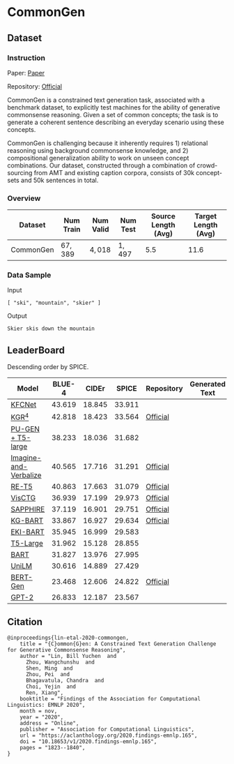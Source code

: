 # CommonGen

## Dataset

### Instruction

Paper: [Paper](https://arxiv.org/abs/1911.03705)

Repository: [Official](https://inklab.usc.edu/CommonGen/)

CommonGen is a constrained text generation task, associated with a benchmark dataset, to explicitly test machines for the ability of generative commonsense reasoning. Given a set of common concepts; the task is to generate a coherent sentence describing an everyday scenario using these concepts.

CommonGen is challenging because it inherently requires 1) relational reasoning using background commonsense knowledge, and 2) compositional generalization ability to work on unseen concept combinations. Our dataset, constructed through a combination of crowd-sourcing from AMT and existing caption corpora, consists of 30k concept-sets and 50k sentences in total.

### Overview

| Dataset   | Num Train | Num Valid | Num Test | Source Length (Avg) | Target Length (Avg) |
| --------- | --------- | --------- | -------- | ------------------- | ------------------- |
| CommonGen | $67,389$  | $4,018$   | $1,497$  | 5.5                 | 11.6                |

### Data Sample

Input
```
[ "ski", "mountain", "skier" ]
```
Output
```
Skier skis down the mountain
```
## LeaderBoard

Descending order by SPICE.

| Model                                                        | BLUE-4   | CIDEr    | SPICE    | Repository                                                   | Generated Text |
| ------------------------------------------------------------ | -------- | -------- | -------- | ------------------------------------------------------------ | -------------- |
| [KFCNet](https://arxiv.org/abs/2109.06704)                   | $43.619$ | $18.845$ | $33.911$ |                                                              |                |
| [KGR$^4$](https://arxiv.org/abs/2112.08266)                  | $42.818$ | $18.423$ | $33.564$ | [Official](https://github.com/DeepLearnXMU/KGR-4)            |                |
| [PU-GEN + T5-large](https://www.sciencedirect.com/science/article/abs/pii/S0950705122009546?via%3Dihub) | $38.233$ | $18.036$ | $31.682$ |                                                              |                |
| [Imagine-and-Verbalize](https://openreview.net/forum?id=Oh1r2wApbPv) | $40.565$ | $17.716$ | $31.291$ | [Official](https://github.com/wangpf3/imagine-and-verbalize) |                |
| [RE-T5](https://aclanthology.org/2021.findings-acl.269/)     | $40.863$ | $17.663$ | $31.079$ | [Official](https://github.com/HanNight/RE-T5)                |                |
| [VisCTG](https://arxiv.org/pdf/2109.03892.pdf)               | $36.939$ | $17.199$ | $29.973$ | [Official](https://github.com/styfeng/VisCTG)                |                |
| [SAPPHIRE](https://aclanthology.org/2021.inlg-1.21.pdf)      | $37.119$ | $16.901$ | $29.751$ | [Official](https://github.com/styfeng/sapphire)              |                |
| [KG-BART](https://arxiv.org/pdf/2009.12677.pdf)              | $33.867$ | $16.927$ | $29.634$ | [Official](https://github.com/yeliu918/KG-BART)              |                |
| [EKI-BART](https://arxiv.org/pdf/2012.00366.pdf)             | $35.945$ | $16.999$ | $29.583$ |                                                              |                |
| [T5-Large](https://arxiv.org/abs/1910.10683)                 | $31.962$ | $15.128$ | $28.855$ |                                                              |                |
| [BART](https://arxiv.org/abs/1910.13461)                     | $31.827$ | $13.976$ | $27.995$ |                                                              |                |
| [UniLM](https://arxiv.org/abs/1905.03197v3)                  | $30.616$ | $14.889$ | $27.429$ |                                                              |                |
| [BERT-Gen]()                                                 | $23.468$ | $12.606$ | $24.822$ | [Official](https://github.com/microsoft/unilm/tree/master/s2s-ft) |                |
| [GPT-2](https://github.com/openai/gpt-2)                     | $26.833$ | $12.187$ | $23.567$ |                                                              |                |

## Citation

```
@inproceedings{lin-etal-2020-commongen,
    title = "{C}ommon{G}en: A Constrained Text Generation Challenge for Generative Commonsense Reasoning",
    author = "Lin, Bill Yuchen  and
      Zhou, Wangchunshu  and
      Shen, Ming  and
      Zhou, Pei  and
      Bhagavatula, Chandra  and
      Choi, Yejin  and
      Ren, Xiang",
    booktitle = "Findings of the Association for Computational Linguistics: EMNLP 2020",
    month = nov,
    year = "2020",
    address = "Online",
    publisher = "Association for Computational Linguistics",
    url = "https://aclanthology.org/2020.findings-emnlp.165",
    doi = "10.18653/v1/2020.findings-emnlp.165",
    pages = "1823--1840",
} 
```